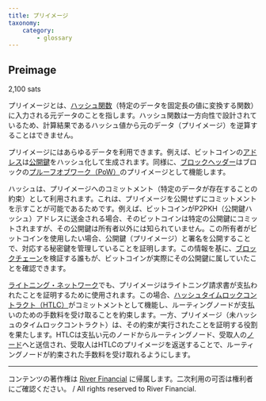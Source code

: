 ```yaml
---
title: プリイメージ
taxonomy:
    category:
        - glossary
---
```


## Preimage
2,100 sats

プリイメージとは、[ハッシュ関数](https://lostinbitcoin.jp/glossary/hash_function/)（特定のデータを固定長の値に変換する関数）に入力される元データのことを指します。ハッシュ関数は一方向性で設計されているため、計算結果であるハッシュ値から元のデータ（プリイメージ）を逆算することはできません。

プリイメージにはあらゆるデータを利用できます。例えば、ビットコインの[アドレス](https://lostinbitcoin.jp/glossary/address/)は[公開鍵](https://lostinbitcoin.jp/glossary/public_key/)をハッシュ化して生成されます。同様に、[ブロックヘッダー](https://lostinbitcoin.jp/glossary/block_header/)はブロックの[プルーフオブワーク（PoW）](https://lostinbitcoin.jp/glossary/pow/)のプリイメージとして機能します。

ハッシュは、プリイメージへのコミットメント（特定のデータが存在することの約束）として利用されます。これは、プリイメージを公開せずにコミットメントを示すことが可能であるためです。例えば、ビットコインがP2PKH（公開鍵ハッシュ）アドレスに送金される場合、そのビットコインは特定の公開鍵にコミットされますが、その公開鍵は所有者以外には知られていません。この所有者がビットコインを使用したい場合、公開鍵（プリイメージ）と署名を公開することで、対応する秘密鍵を管理していることを証明します。この情報を基に、[ブロックチェーン](https://lostinbitcoin.jp/glossary/blockchain-2/)を検証する誰もが、ビットコインが実際にその公開鍵に属していたことを確認できます。

[ライトニング・ネットワーク](https://lostinbitcoin.jp/glossary/lightning_network/)でも、プリイメージはライトニング請求書が支払われたことを証明するために使用されます。この場合、[ハッシュタイムロックコントラクト（HTLC）](https://lostinbitcoin.jp/glossary/htlc/)がコミットメントとして機能し、ルーティングノードが支払いのための手数料を受け取ることを約束します。一方、プリイメージ（未ハッシュのタイムロックコントラクト）は、その約束が実行されたことを証明する役割を果たします。HTLCは支払い元のノードからルーティングノード、受取人の[ノード](https://lostinbitcoin.jp/glossary/node-2/)へと送信され、受取人はHTLCのプリイメージを返送することで、ルーティングノードが約束された手数料を受け取れるようにします。

---
コンテンツの著作権は [River Financial](https://river.com/) に帰属します。二次利用の可否は権利者にご確認ください。 / All rights reserved to River Financial.
